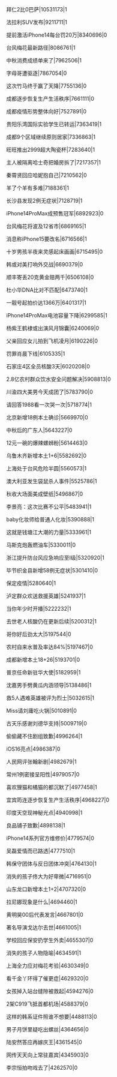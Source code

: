 拜仁2比0巴萨|10531173|1

法拉利SUV发布|9211711|1

提前激活iPhone14每台罚20万|8340696|0

台风梅花最新路径|8086761|1

中秋消费成绩单来了|7962506|1

字母哥遭驱逐|7867054|0

这次竹马终于赢了天降|7755136|0

成都逐步恢复生产生活秩序|7661111|0

成都疫情形势整体向好|7527891|0

贵阳乐湾国际实验学生已转运|7363419|1

成都9个区域继续原则居家|7336863|1

旺旺推出2999超大陶瓷杯|7283640|1

主人被隔离哈士奇把婚房拆了|7217357|1

秦霄贤回应哈妮抱自己|7210562|0

羊了个羊有多难|7188361|1

长沙县发现2例无症状|7128719|1

iPhone14ProMax成预售冠军|6892923|0

台风梅花将波及12省市|6869165|1

消息称iPhone15要改名|6716566|1

十岁男孩半夜来灵感起床画画|6715495|0

韩或对美打响外交战|6690379|0

顺丰寄丢20克黄金赔两千|6506108|0

杜小华DNA比对不匹配|6473740|1

一靓号起拍价达1366万|6401317|1

iPhone14ProMax电池容量下降|6299585|1

杨紫王鹤棣或出演风月锦囊|6240069|0

父亲回应女儿拍到飞机凌月|6190226|0

罚罪肖晨下线|6105335|1

石家庄4区全员核酸3天|6020208|0

2.8亿农村群众饮水安全问题解决|5908813|0

川渝四大美男今天成团了|5783790|0

请回答1988看一次哭一次|5718774|1

北京新增18例本土确诊|5669970|0

中秋后的广东人|5643227|0

12元一碗的爆辣螺蛳粉|5614463|0

乌鲁木齐新增本土1+6|5582692|0

上海处于台风危险半圆|5560573|1

澳大利亚发生袋鼠杀人事件|5525786|1

秋收大场面美成壁纸|5496867|0

李景亮：这次比赛不公平|5483941|1

baby化妆师给普通人化妆|5390888|1

这就是钱塘江大潮的力量|5333961|1

马斯克炮轰燃油车|5330011|0

浙江提升防台风应急响应至Ⅰ级|5320920|1

毕节织金县新增58例无症状|5301410|0

保定疫情|5280640|1

泸定群众欢送救援英雄|5241937|1

当你年少时开播|5222232|1

去世老人核酸仍在更新后续|5200312|1

哥你好后劲太大|5197544|0

农村自来水普及率达84%|5197467|0

成都新增本土18+26|5193701|0

普京任命新驻华大使|5182959|1

沈嘉男手劈黄瓜内涵领导|5138486|1

救5人遇难英雄被评为烈士|5032615|1

Miss请刘庸吃火锅|5010891|0

古天乐感谢刘德华支持|5009719|0

偷偷藏不住剧组致歉|4996264|1

iOS16亮点|4986387|0

人民网评张翰新剧|4982679|1

常州1例密接呈阳性|4979057|0

喜欢狸猫和橘猫的都沉默了|4977458|1

宜宾筠连逐步恢复生产生活秩序|4968227|0

印度天空现神秘光点|4940998|1

良品铺子致歉|4898138|1

iPhone14系列官方维修价|4779574|0

吴磊爱情而已路透|4777510|1

韩保守团体与反日团体冲突|4764130|1

消失的孩子佟大为好卑微|4716951|0

山东龙口新增本土1+2|4707320|0

拉尼娜现象是什么|4694460|1

黄明昊00后代表发言|4667801|0

著名导演戈达尔去世|4661005|1

学校回应保安扔学生外卖|4655307|0

消失的孩子人物隐喻|4634591|1

上海全力应对梅花考验|4630349|0

看千金丫环得了催更症|4629320|0

女孩掉入站台缝隙被救起|4594276|0

2架C919飞抵首都机场|4588379|0

这样的韩系证件照谁不想要|4488113|0

男子月饼里疑吃出螺丝|4364656|0

陆安然答应再嫁庆王|4361545|0

网传天天向上常驻嘉宾|4345903|0

李宗恒拍吻戏去了|4262570|0

